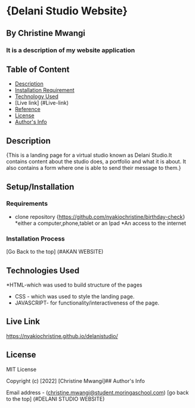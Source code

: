 # {Delani Studio Website}

## By Christine Mwangi

### It is a description of my website application

## Table of Content

+ [Description](#description)
+ [Installation Requirement](#Installation)
+ [Technology Used](#technology-used)
+ [Live link] (#Live-link)
+ [Reference](#reference)
+ [License](#licence)
+ [Author's Info](#author-info)

## Description

{This is a landing page for a virtual studio known as Delani Studio.It contains content about the studio does, a portfolio and what it is about. It also contains a form where one is able to send their message to them.}

## Setup/Installation

### Requirements

+ clone repository
{<https://github.com/nyakiochristine/birthday-check>}
*either a computer,phone,tablet or an Ipad
*An access to the internet

### Installation Process

[Go Back to the top]
(#AKAN WEBSITE)

## Technologies Used

*HTML-which was used to build structure of the pages

+ CSS - which was used to style the landing page.
+ JAVASCRIPT- for functionality/interactiveness of the page.

## Live Link

<https://nyakiochristine.github.io/delanistudio/>

## License

MIT License

Copyright (c) [2022] [Christine Mwangi]## Author's Info

Email address - (christine.mwangi@student.moringaschool.com)
[go back to the top]
(#DELANI STUDIO WEBSITE)
